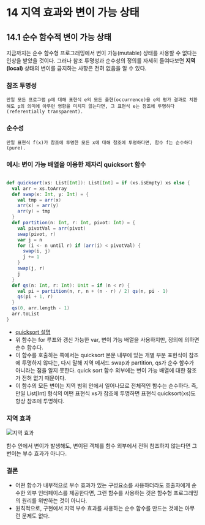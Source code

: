 # 14 지역 효과와 변이 가능 상태



## 14.1 순수 함수적 변이 가능 상태

지금까지는 순수 함수형 프로그래밍에서 변이 가능(mutable) 상태를 사용할 수 없다는 인상을 받았을 것이다. 그러나 참조 투명성과 순수성의 정의를 자세히 들여다보면 **지역(local)** 상태의 변이를 금지하는 사항은 전혀 없음을 알 수 있다.

### 참조 투명성

```
만일 모든 프로그램 p에 대해 표현식 e의 모든 출현(occurrence)을 e의 평가 결과로 치환해도 p의 의미에 아무런 영향을 미치지 않는다면, 그 표현식 e는 참조에 투명하다(referentially transparent).
```

### 순수성

```
만일 표현식 f(x)가 참조에 투명한 모든 x에 대해 참조에 투명하다면, 함수 f는 순수하다(pure).
```



### 예시: 변이 가능 배열을 이용한 제자리 quicksort 함수

```scala

def quicksort(xs: List[Int]): List[Int] = if (xs.isEmpty) xs else { 
  val arr = xs.toArray
  def swap(x: Int, y: Int) = { 
    val tmp = arr(x)
    arr(x) = arr(y)
    arr(y) = tmp
  }
  def partition(n: Int, r: Int, pivot: Int) = {
    val pivotVal = arr(pivot)
    swap(pivot, r)
    var j = n
    for (i <- n until r) if (arr(i) < pivotVal) {
      swap(i, j)
      j += 1
    }
    swap(j, r)
    j 
  }
  def qs(n: Int, r: Int): Unit = if (n < r) {
    val pi = partition(n, r, n + (n - r) / 2) qs(n, pi - 1)
    qs(pi + 1, r)
  }
  qs(0, arr.length - 1)
  arr.toList
}
```

- [quicksort 설명](http://coderkoo.tistory.com/7)
- 위 함수는 for 루프와 갱신 가능한 var, 변이 가능 배열을 사용하지만, 정의에 의하면 순수 함수다.
- 이 함수를 호출하는 쪽에서는 quicksort 본문 내부에 있는 개별 부분 표현식이 참조에 투명하지 않다는, 다시 말해 지역 메서드  swap과 partition, qs가 순수 함수가 아니라는 점을 알지 못한다. quick sort 함수 외부에는 변이 가능 배열에 대한 참조가 전혀 없기 때문이다.
- 이 함수의 모든 변이는 지역 범위 안에서 일어나므로 전체적인 함수는 순수하다. 즉, 만일 List[Int] 형식의 어떤 표현식 xs가 참조에 투명하면  표현식 quicksort(xs)도 항상 참조에 투명하다.



### 지역 효과

![지역 효과](http://i68.tinypic.com/2ivduo2.jpg)

함수 안에서 변이가 발생해도, 변이된 객체를 함수 외부에서 전혀 참조하지 않는다면 그 변이는 부수 효과가 아니다.



### 결론

- 어떤 함수가 내부적으로 부수 효과가 있는 구성요소를 사용하더라도 호출자에게 순수한 외부 인터페이스를 제공한다면, 그런 함수를 사용하는 것은 함수형 프로그래밍의 원리를 위반하는 것이 아니다.
- 원칙적으로, 구현에서 지역 부수 효과를 사용하는 순수 함수를 만드는 것에는 아무런 문제도 없다.